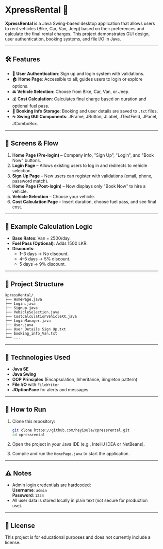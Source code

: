 
# XpressRental 🚗

**XpressRental** is a Java Swing-based desktop application that allows users to rent vehicles (Bike, Car, Van, Jeep) based on their preferences and calculate the final rental charges. This project demonstrates GUI design, user authentication, booking systems, and file I/O in Java.

---

## 🛠️ Features

- 🔐 **User Authentication**: Sign up and login system with validations.
- 🏠 **Home Page**: Accessible to all; guides users to login or explore options.
- 🚘 **Vehicle Selection**: Choose from Bike, Car, Van, or Jeep.
- 💰 **Cost Calculation**: Calculates final charge based on duration and optional fuel pass.
- 💾 **Booking Info Storage**: Booking and user details are saved to `.txt` files.
- ☕ **Swing GUI Components**: JFrame, JButton, JLabel, JTextField, JPanel, JComboBox.

---

## 📸 Screens & Flow

1. **Home Page (Pre-login)** – Company info, "Sign Up", "Login", and "Book Now" buttons.
2. **Login Page** – Allows existing users to log in and redirects to vehicle selection.
3. **Sign Up Page** – New users can register with validations (email, phone, password match).
4. **Home Page (Post-login)** – Now displays only "Book Now" to hire a vehicle.
5. **Vehicle Selection** – Choose your vehicle.
6. **Cost Calculation Page** – Insert duration, choose fuel pass, and see final cost.

---

## 🧮 Example Calculation Logic

- **Base Rates**: Van = 2500/day.
- **Fuel Pass (Optional)**: Adds 1500 LKR.
- **Discounts**:
  - 1–3 days → No discount.
  - 4–5 days → 5% discount.
  - 5 days → 9% discount.

---

## 🧱 Project Structure

```
XpressRental/
├── HomePage.java
├── Login.java
├── Signup.java
├── VehicleSelection.java
├── CostCalculationVehicleXX.java
├── LoginManager.java
├── User.java
├── User Details Sign Up.txt
├── booking_info_Van.txt
└── ...
```

---

## 🔧 Technologies Used

- **Java SE**
- **Java Swing**
- **OOP Principles** (Encapsulation, Inheritance, Singleton pattern)
- **File I/O** with `FileWriter`
- **JOptionPane** for alerts and messages

---

## 🚀 How to Run

1. Clone this repository:
   ```bash
   git clone https://github.com/heyisula/xpressrental.git
   cd xpressrental
   ```

2. Open the project in your Java IDE (e.g., IntelliJ IDEA or NetBeans).

3. Compile and run the `HomePage.java` to start the application.

---

## ⚠️ Notes

- Admin login credentials are hardcoded:  
  **Username**: `admin`  
  **Password**: `1234`
- All user data is stored locally in plain text (not secure for production use).

---

## 📜 License

This project is for educational purposes and does not currently include a license.
